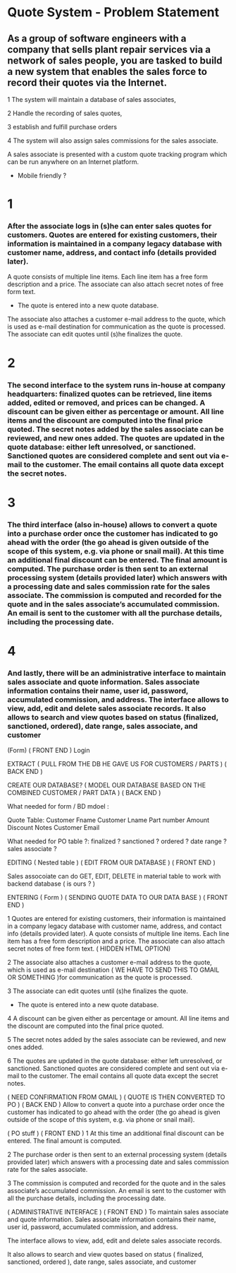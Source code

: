 
# Quote System - Problem Statement

 ## As a group of software engineers with a company that sells plant repair services via a network of sales people, you are tasked to build a new system that enables the sales force to record their quotes via the Internet.

 1 The system will maintain a database of sales associates, 
 
 2 Handle the recording of sales quotes,

 3 establish and fulfill purchase orders
 
 4 The system will also assign sales commissions for the sales associate.

A sales associate is presented with a custom quote tracking program which can be run anywhere on an Internet platform.
* Mobile friendly ?

# 1
 ### After the associate logs in (s)he can enter sales quotes for customers. Quotes are entered for existing customers, their information is maintained in a company legacy database with customer name, address, and contact info (details provided later). 
 
 A quote consists of multiple line items. Each line item has a free form description and a price. The associate can also attach secret notes of free form text. 
 
 * The quote is entered into a new quote database. 
 
 The associate also attaches a customer e-mail address to the quote, which is used as e-mail destination for communication as the quote is processed. The associate can edit quotes until (s)he finalizes the quote.


# 2
### The second interface to the system runs in-house at company headquarters: finalized quotes can be retrieved, line items added, edited or removed, and prices can be changed. A discount can be given either as percentage or amount. All line items and the discount are computed into the final price quoted. The secret notes added by the sales associate can be reviewed, and new ones added. The quotes are updated in the quote database: either left unresolved, or sanctioned. Sanctioned quotes are considered complete and sent out via e-mail to the customer. The email contains all quote data except the secret notes.

# 3
### The third interface (also in-house) allows to convert a quote into a purchase order once the customer has indicated to go ahead with the order (the go ahead is given outside of the scope of this system, e.g. via phone or snail mail). At this time an additional final discount can be entered. The final amount is computed. The purchase order is then sent to an external processing system (details provided later) which answers with a processing date and sales commission rate for the sales associate. The commission is computed and recorded for the quote and in the sales associate’s accumulated commission. An email is sent to the customer with all the purchase details, including the processing date.

# 4
### And lastly, there will be an administrative interface to maintain sales associate and quote information. Sales associate information contains their name, user id, password, accumulated commission, and address. The interface allows to view, add, edit and delete sales associate records. It also allows to search and view quotes based on status (finalized, sanctioned, ordered), date range, sales associate, and customer




(Form) ( FRONT END ) 
Login




EXTRACT ( PULL FROM THE DB HE GAVE US FOR CUSTOMERS / PARTS ) ( BACK END )







CREATE OUR DATABASE? ( MODEL OUR DATABASE BASED ON THE COMBINED CUSTOMER / PART DATA ) ( BACK END )

What needed for form / BD mdoel :

Quote Table:
Customer Fname
Customer Lname
Part number 
Amount
Discount
Notes
Customer Email



What needed for PO table ?:
finalized ?
sanctioned ?
ordered  ?
date range ?
sales associate ?




EDITING ( Nested table ) ( EDIT FROM OUR DATABASE ) ( FRONT END )

Sales assocoiate can do GET, EDIT, DELETE in material table to work with backend database ( is ours ? ) 





ENTERING ( Form ) ( SENDING QUOTE DATA TO OUR DATA BASE ) ( FRONT END )

1 Quotes are entered for existing customers, their information is maintained in a company legacy database with customer name, address, and contact info (details provided later).
A quote consists of multiple line items. Each line item has a free form description and a price. The associate can also attach secret notes of free form text. ( HIDDEN HTML OPTION)

2 The associate also attaches a customer e-mail address to the quote, which is used as e-mail destination ( WE HAVE TO SEND THIS TO GMAIL OR SOMETHING )for communication as the quote is processed. 

3 The associate can edit quotes until (s)he finalizes the quote.

* The quote is entered into a new quote database. 

4 A discount can be given either as percentage or amount. All line items and the discount are computed into the final price quoted. 

5 The secret notes added by the sales associate can be reviewed, and new ones added. 

6 The quotes are updated in the quote database: either left unresolved, or sanctioned. Sanctioned quotes are considered complete and sent out via e-mail to the customer. 
The email contains all quote data except the secret notes.




( NEED CONFIRMATION FROM GMAIL ) ( QUOTE IS THEN CONVERTED TO PO ) ( BACK END )
Allow to convert a quote into a purchase order once the customer has indicated to go ahead with the order (the go ahead is given outside of the scope of this system, e.g. via phone or snail mail). 




( PO stuff ) ( FRONT END )
1 At this time an additional final discount can be entered. The final amount is computed. 

2 The purchase order is then sent to an external processing system (details provided later) which answers with a processing date and sales commission rate for the sales associate. 

3 The commission is computed and recorded for the quote and in the sales associate’s accumulated commission. An email is sent to the customer with all the purchase details, including the processing date.





( ADMINISTRATIVE INTERFACE ) ( FRONT END )
To maintain sales associate and quote information. Sales associate information contains their name, user id, password, accumulated commission, and address. 

The interface allows to view, add, edit and delete sales associate records. 

It also allows to search and view quotes based on status ( finalized, sanctioned, ordered ), date range, sales associate, and customer